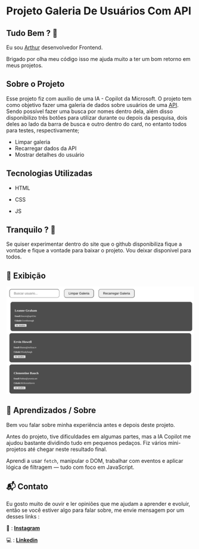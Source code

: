 # Projeto Galeria De Usuários Com API

## Tudo Bem ? 👋

Eu sou [Arthur](https://drive.google.com/file/d/1DMee-tcR2M0huWUorfRSPmy2G5Rie5lZ/view?usp=sharing) desenvolvedor Frontend.

Brigado por olha meu código isso me ajuda muito a ter um bom retorno em meus projetos.

## Sobre o Projeto

Esse projeto fiz com auxílio de uma IA - Copilot da Microsoft.
O projeto tem como objetivo fazer uma galeria de dados sobre usuários de uma [API](https://jsonplaceholder.typicode.com/users). Sendo possível fazer uma busca por nomes dentro dela, além disso disponibilizo três botões para utilizar durante ou depois da pesquisa, dois deles ao lado da barra de busca e outro dentro do card, no entanto todos para testes, respectivamente;

- Limpar galeria
- Recarregar dados da API
- Mostrar detalhes do usuário

## Tecnologias Utilizadas

- HTML

- CSS

- JS

## Tranquilo ? 🤯

Se quiser experimentar dentro do site que o github disponibiliza fique a vontade e fique a vontade para baixar o projeto. Vou deixar disponivel para todos.

## 📸 Exibição

![Minha versão](./src/imgs/print.png)

## 🧠 Aprendizados / Sobre

Bem vou falar sobre minha experiência antes e depois deste projeto.

Antes do projeto, tive dificuldades em algumas partes, mas a IA Copilot me ajudou bastante dividindo tudo em pequenos pedaços. Fiz vários mini-projetos até chegar neste resultado final.

Aprendi a usar `fetch`, manipular o DOM, trabalhar com eventos e aplicar lógica de filtragem — tudo com foco em JavaScript.

## 📬 Contato

Eu gosto muito de ouvir e ler opiniões que me ajudam a aprender e evoluir, então se você estiver algo para falar sobre, me envie mensagem por um desses links :

📱 : [**Instagram**](https://www.instagram.com/arthurcastro_99/)

💻 : [**Linkedin**](https://www.linkedin.com/in/arthur-castro-b70a02223/)
